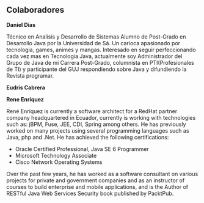 ## Colaboradores

**Daniel Dias**

Técnico en Analisis y Desarrollo de Sistemas Alumno de Post-Grado en Desarrollo Java por la Universidad de Sá. Un carioca apasionado por tecnologia, games, animes y mangas. Interesado en seguir perfeccionando cada vez mas en Tecnologia Java, actualmente soy Administrador del Grupo de Java de mi Carrera Post-Grado, columnista en PTI(Profesionales de TI) y participante del GUJ respondiendo sobre Java y difundiendo la Revista programar.


**Eudris Cabrera**

**Rene Enriquez**

René Enríquez is currently a software architect for a RedHat partner company headquartered in Ecuador, currently is working with technologies such as: jBPM, Fuse, JEE, CDI, Spring among others. He has previously worked on many projects using several programming languages such as Java, php and .Net. He has achieved the following certifications:

* Oracle Certified Professional, Java SE 6 Programmer
* Microsoft Technology Associate
* Cisco Network Operating Systems

Over the past few years, he has worked as a software consultant on various projects for private and government companies and as an instructor of courses to build enterprise and mobile applications, and is the Author of RESTful Java Web Services Security book published by PacktPub.
